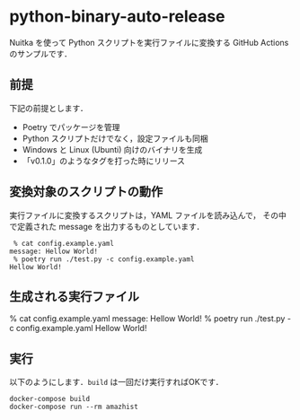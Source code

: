 # python-binary-auto-release

Nuitka を使って Python スクリプトを実行ファイルに変換する GitHub Actions のサンプルです．


## 前提

下記の前提とします．

- Poetry でパッケージを管理
- Python スクリプトだけでなく，設定ファイルも同梱
- Windows と Linux (Ubunti) 向けのバイナリを生成
- 「v0.1.0」のようなタグを打った時にリリース

## 変換対象のスクリプトの動作

実行ファイルに変換するスクリプトは，YAML ファイルを読み込んで，
その中で定義された message を出力するものとしています．

```
 % cat config.example.yaml
message: Hellow World!
 % poetry run ./test.py -c config.example.yaml
Hellow World!
```
## 生成される実行ファイル

 % cat config.example.yaml
message: Hellow World!
 % poetry run ./test.py -c config.example.yaml
Hellow World!


### 


## 実行

以下のようにします．`build` は一回だけ実行すればOKです．

```
docker-compose build
docker-compose run --rm amazhist
```


